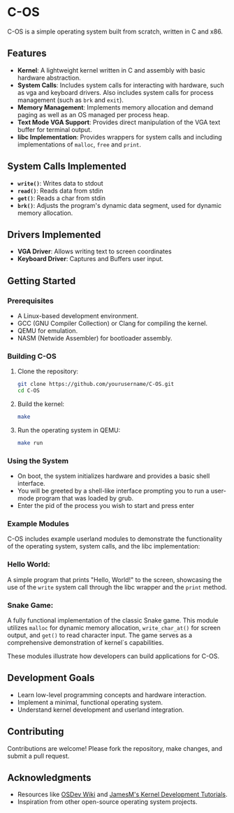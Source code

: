 # C-OS
C-OS is a simple operating system built from scratch, written in C and x86. 
## Features
- **Kernel**: A lightweight kernel written in C and assembly with basic hardware abstraction.
- **System Calls**: Includes system calls for interacting with hardware, such as vga and keyboard drivers. Also includes system calls for process management (such as `brk` and `exit`).
- **Memory Management**: Implements memory allocation and demand paging as well as an OS managed per process heap.
- **Text Mode VGA Support**: Provides direct manipulation of the VGA text buffer for terminal output.
- **libc Implementation**: Provides wrappers for system calls and including implementations of `malloc`, `free` and `print`.

## System Calls Implemented
- **`write()`**: Writes data to stdout
- **`read()`**: Reads data from stdin
- **`get()`**: Reads a char from stdin 
- **`brk()`**: Adjusts the program's dynamic data segment, used for dynamic memory allocation.

## Drivers Implemented
- **VGA Driver**: Allows writing text to screen coordinates
- **Keyboard Driver**: Captures and Buffers user input. 

## Getting Started

### Prerequisites
- A Linux-based development environment.
- GCC (GNU Compiler Collection) or Clang for compiling the kernel.
- QEMU for emulation.
- NASM (Netwide Assembler) for bootloader assembly.

### Building C-OS
1. Clone the repository:
   ```bash
   git clone https://github.com/yourusername/C-OS.git
   cd C-OS
   ```
2. Build the kernel:
   ```bash
   make
   ```
3. Run the operating system in QEMU:
   ```bash
   make run
   ```

### Using the System
- On boot, the system initializes hardware and provides a basic shell interface.
- You will be greeted by a shell-like interface prompting you to run a user-mode program that was loaded by grub.
- Enter the pid of the process you wish to start and press enter

### Example Modules

C-OS includes example userland modules to demonstrate the functionality of the operating system, system calls, and the libc implementation:

### Hello World: 
A simple program that prints "Hello, World!" to the screen, showcasing the use of the `write` system call through the libc wrapper and the `print` method.


### Snake Game: 
A fully functional implementation of the classic Snake game. This module utilizes `malloc` for dynamic memory allocation, `write_char_at()` for screen output, and `get()` to read character input. The game serves as a comprehensive demonstration of kernel`s capabilities.

These modules illustrate how developers can build applications for C-OS.

## Development Goals
- Learn low-level programming concepts and hardware interaction.
- Implement a minimal, functional operating system.
- Understand kernel development and userland integration.

## Contributing
Contributions are welcome! Please fork the repository, make changes, and submit a pull request.

## Acknowledgments
- Resources like [OSDev Wiki](https://wiki.osdev.org/) and [JamesM's Kernel Development Tutorials](http://www.jamesmolloy.co.uk/tutorial_html/).
- Inspiration from other open-source operating system projects.





